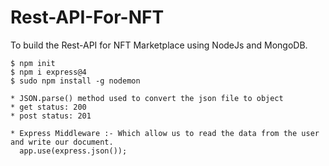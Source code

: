# Rest-API-For-NFT
To build the Rest-API for NFT Marketplace using NodeJs and MongoDB.
```shell
$ npm init 
$ npm i express@4 
$ sudo npm install -g nodemon 
```

```shell
* JSON.parse() method used to convert the json file to object
* get status: 200
* post status: 201
```

```shell
* Express Middleware :- Which allow us to read the data from the user and write our document.
  app.use(express.json());
```
